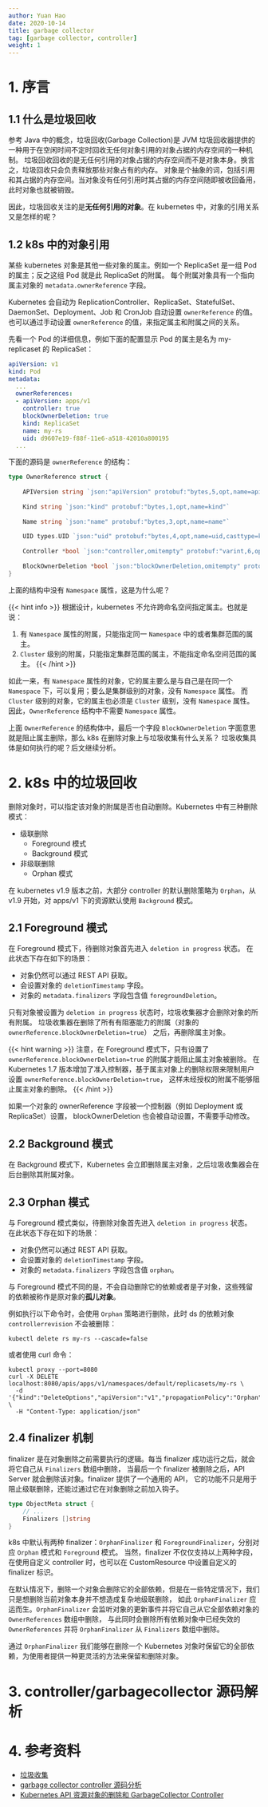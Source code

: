 ```yaml
---
author: Yuan Hao
date: 2020-10-14
title: garbage collector
tag: [garbage collector, controller]
weight: 1
---
```


# 1. 序言 

## 1.1 什么是垃圾回收

参考 Java 中的概念，垃圾回收(Garbage Collection)是 JVM 垃圾回收器提供的一种用于在空闲时间不定时回收无任何对象引用的对象占据的内存空间的一种机制。
垃圾回收回收的是无任何引用的对象占据的内存空间而不是对象本身。换言之，垃圾回收只会负责释放那些对象占有的内存。
对象是个抽象的词，包括引用和其占据的内存空间。当对象没有任何引用时其占据的内存空间随即被收回备用，此时对象也就被销毁。

因此，垃圾回收关注的是**无任何引用的对象**。在 kubernetes 中，对象的引用关系又是怎样的呢？

## 1.2 k8s 中的对象引用

某些 kubernetes 对象是其他一些对象的属主。例如一个 ReplicaSet 是一组 Pod 的属主；反之这组 Pod 就是此 ReplicaSet 的附属。
每个附属对象具有一个指向属主对象的 `metadata.ownerReference` 字段。

Kubernetes 会自动为 ReplicationController、ReplicaSet、StatefulSet、DaemonSet、Deployment、Job 和 CronJob 自动设置 `ownerReference` 的值。
也可以通过手动设置 `ownerReference` 的值，来指定属主和附属之间的关系。

先看一个 Pod 的详细信息，例如下面的配置显示 Pod 的属主是名为 my-replicaset 的 ReplicaSet： 
```yaml
apiVersion: v1
kind: Pod
metadata:
  ...
  ownerReferences:
  - apiVersion: apps/v1
    controller: true
    blockOwnerDeletion: true
    kind: ReplicaSet
    name: my-rs
    uid: d9607e19-f88f-11e6-a518-42010a800195
  ...
```

下面的源码是 `ownerReference` 的结构：
```go
type OwnerReference struct {
	
	APIVersion string `json:"apiVersion" protobuf:"bytes,5,opt,name=apiVersion"`
	
	Kind string `json:"kind" protobuf:"bytes,1,opt,name=kind"`
	
	Name string `json:"name" protobuf:"bytes,3,opt,name=name"`
	
	UID types.UID `json:"uid" protobuf:"bytes,4,opt,name=uid,casttype=k8s.io/apimachinery/pkg/types.UID"`
	
	Controller *bool `json:"controller,omitempty" protobuf:"varint,6,opt,name=controller"`
	
	BlockOwnerDeletion *bool `json:"blockOwnerDeletion,omitempty" protobuf:"varint,7,opt,name=blockOwnerDeletion"`
}
```
上面的结构中没有 `Namespace` 属性，这是为什么呢？

{{< hint info >}}
根据设计，kubernetes 不允许跨命名空间指定属主。也就是说： 
1. 有 `Namespace` 属性的附属，只能指定同一 `Namespace` 中的或者集群范围的属主。 
2. `Cluster` 级别的附属，只能指定集群范围的属主，不能指定命名空间范围的属主。
{{< /hint >}}

如此一来，有 `Namespace` 属性的对象，它的属主要么是与自己是在同一个 `Namespace` 下，可以复用；要么是集群级别的对象，没有 `Namespace` 属性。
而 `Cluster` 级别的对象，它的属主也必须是 `Cluster` 级别，没有 `Namespace` 属性。
因此，`OwnerReference` 结构中不需要 `Namespace` 属性。

上面 `OwnerReference` 的结构体中，最后一个字段 `BlockOwnerDeletion` 字面意思就是阻止属主删除，那么 k8s 在删除对象上与垃圾收集有什么关系？
垃圾收集具体是如何执行的呢？后文继续分析。

# 2. k8s 中的垃圾回收

删除对象时，可以指定该对象的附属是否也自动删除。Kubernetes 中有三种删除模式：
- 级联删除
    - Foreground 模式
    - Background 模式
- 非级联删除
    - Orphan 模式 

在 kubernetes v1.9 版本之前，大部分 controller 的默认删除策略为 `Orphan`，从 v1.9 开始，对 apps/v1 下的资源默认使用 `Background` 模式。

## 2.1 Foreground 模式

在 Foreground 模式下，待删除对象首先进入 `deletion in progress` 状态。 在此状态下存在如下的场景：
- 对象仍然可以通过 REST API 获取。
- 会设置对象的 `deletionTimestamp` 字段。
- 对象的 `metadata.finalizers` 字段包含值 `foregroundDeletion`。

只有对象被设置为 `deletion in progress` 状态时，垃圾收集器才会删除对象的所有附属。 
垃圾收集器在删除了所有有阻塞能力的附属（对象的 `ownerReference.blockOwnerDeletion=true`） 之后，再删除属主对象。

{{< hint warning >}}
注意，在 Foreground 模式下，只有设置了 `ownerReference.blockOwnerDeletion=true` 的附属才能阻止属主对象被删除。 
在 Kubernetes 1.7 版本增加了准入控制器，基于属主对象上的删除权限来限制用户设置 `ownerReference.blockOwnerDeletion=true`，
这样未经授权的附属不能够阻止属主对象的删除。
{{< /hint >}}

如果一个对象的 ownerReference 字段被一个控制器（例如 Deployment 或 ReplicaSet）设置， blockOwnerDeletion 也会被自动设置，不需要手动修改。

## 2.2 Background 模式

在 Background 模式下，Kubernetes 会立即删除属主对象，之后垃圾收集器会在后台删除其附属对象。

## 2.3 Orphan 模式

与 Foreground 模式类似，待删除对象首先进入 `deletion in progress` 状态。 在此状态下存在如下的场景：
- 对象仍然可以通过 REST API 获取。
- 会设置对象的 `deletionTimestamp` 字段。
- 对象的 `metadata.finalizers` 字段包含值 `orphan`。

与 Foreground 模式不同的是，不会自动删除它的依赖或者是子对象，这些残留的依赖被称作是原对象的**孤儿对象**。

例如执行以下命令时，会使用 `Orphan` 策略进行删除，此时 ds 的依赖对象 `controllerrevision` 不会被删除：

```shell script
kubectl delete rs my-rs --cascade=false
```
或者使用 curl 命令：
```shell script
kubectl proxy --port=8080
curl -X DELETE localhost:8080/apis/apps/v1/namespaces/default/replicasets/my-rs \
  -d '{"kind":"DeleteOptions","apiVersion":"v1","propagationPolicy":"Orphan"}' \
  -H "Content-Type: application/json"
```

## 2.4 finalizer 机制

finalizer 是在对象删除之前需要执行的逻辑。每当 finalizer 成功运行之后，就会将它自己从 `Finalizers` 数组中删除，
当最后一个 finalizer 被删除之后，API Server 就会删除该对象。finalizer 提供了一个通用的 API，
它的功能不只是用于阻止级联删除，还能过通过它在对象删除之前加入钩子。

```go
type ObjectMeta struct {
	// ...
	Finalizers []string
}
```

k8s 中默认有两种 finalizer：`OrphanFinalizer` 和 `ForegroundFinalizer`，分别对应 `Orphan` 模式和 `Foreground` 模式。
当然，finalizer 不仅仅支持以上两种字段，在使用自定义 controller 时，也可以在 CustomResource 中设置自定义的 finalizer 标识。

在默认情况下，删除一个对象会删除它的全部依赖，但是在一些特定情况下，我们只是想删除当前对象本身并不想造成复杂地级联删除，
如此 `OrphanFinalizer` 应运而生。`OrphanFinalizer` 会监听对象的更新事件并将它自己从它全部依赖对象的 `OwnerReferences` 数组中删除，
与此同时会删除所有依赖对象中已经失效的 `OwnerReferences` 并将 `OrphanFinalizer` 从 `Finalizers` 数组中删除。

通过 `OrphanFinalizer` 我们能够在删除一个 Kubernetes 对象时保留它的全部依赖，为使用者提供一种更灵活的方法来保留和删除对象。

# 3. controller/garbagecollector 源码解析


# 4. 参考资料

- [垃圾收集](https://kubernetes.io/zh/docs/concepts/workloads/controllers/garbage-collection)
- [garbage collector controller 源码分析](https://cloud.tencent.com/developer/article/1562130)
- [Kubernetes API 资源对象的删除和 GarbageCollector Controller](http://yangxikun.github.io/kubernetes/2020/03/17/kubernetes-delete-obj-and-garbage-collector-controller.html)